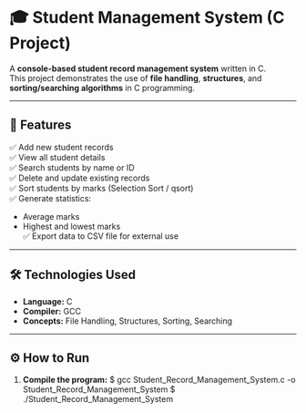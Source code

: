 # 🎓 Student Management System (C Project)

A **console-based student record management system** written in C.  
This project demonstrates the use of **file handling**, **structures**, and **sorting/searching algorithms** in C programming.

---

## 🧩 Features

✅ Add new student records  
✅ View all student details  
✅ Search students by name or ID  
✅ Delete and update existing records  
✅ Sort students by marks (Selection Sort / qsort)  
✅ Generate statistics:
   - Average marks  
   - Highest and lowest marks  
✅ Export data to CSV file for external use  

---

## 🛠️ Technologies Used
- **Language:** C  
- **Compiler:** GCC  
- **Concepts:** File Handling, Structures, Sorting, Searching

---

## ⚙️ How to Run

1. **Compile the program:**
$ gcc Student_Record_Management_System.c -o Student_Record_Management_System
$ ./Student_Record_Management_System
